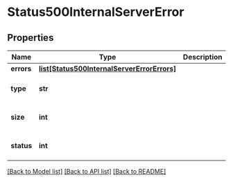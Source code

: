# Status500InternalServerError

## Properties
Name | Type | Description | Notes
------------ | ------------- | ------------- | -------------
**errors** | [**list[Status500InternalServerErrorErrors]**](Status500InternalServerErrorErrors.md) |  | [optional] 
**type** | **str** |  | [optional] [default to 'error']
**size** | **int** |  | [optional] [default to 1]
**status** | **int** |  | [optional] [default to 500]

[[Back to Model list]](../README.md#documentation-for-models) [[Back to API list]](../README.md#documentation-for-api-endpoints) [[Back to README]](../README.md)


